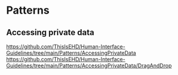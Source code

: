 # Patterns

## Accessing private data
https://github.com/ThisIsEHD/Human-Interface-Guidelines/tree/main/Patterns/AccessingPrivateData
https://github.com/ThisIsEHD/Human-Interface-Guidelines/tree/main/Patterns/AccessingPrivateData/DragAndDrop
